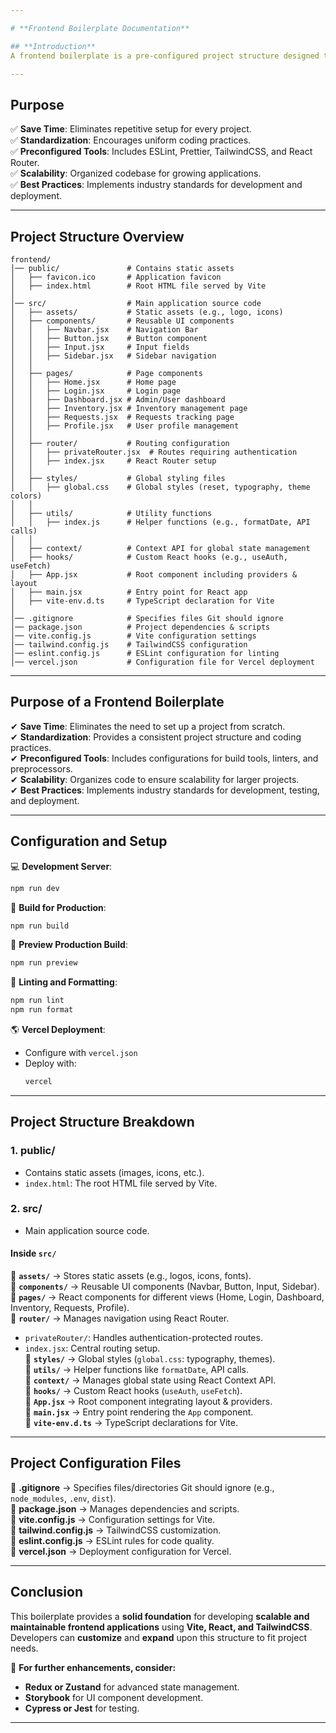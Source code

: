 ```yaml
---

# **Frontend Boilerplate Documentation**

## **Introduction**  
A frontend boilerplate is a pre-configured project structure designed to kickstart development by providing essential configurations, dependencies, and a well-organized file structure. This document outlines the structure and key components of the frontend boilerplate for the **Consumable Details Management Portal**.

---
```


## **Purpose**  
✅ **Save Time**: Eliminates repetitive setup for every project.  
✅ **Standardization**: Encourages uniform coding practices.  
✅ **Preconfigured Tools**: Includes ESLint, Prettier, TailwindCSS, and React Router.  
✅ **Scalability**: Organized codebase for growing applications.  
✅ **Best Practices**: Implements industry standards for development and deployment.  

---

## **Project Structure Overview**  

```
frontend/
│── public/               # Contains static assets
│   ├── favicon.ico       # Application favicon
│   ├── index.html        # Root HTML file served by Vite
│
│── src/                  # Main application source code
│   ├── assets/           # Static assets (e.g., logo, icons)
│   ├── components/       # Reusable UI components
│   │   ├── Navbar.jsx    # Navigation Bar
│   │   ├── Button.jsx    # Button component
│   │   ├── Input.jsx     # Input fields
│   │   ├── Sidebar.jsx   # Sidebar navigation
│   │
│   ├── pages/            # Page components
│   │   ├── Home.jsx      # Home page
│   │   ├── Login.jsx     # Login page
│   │   ├── Dashboard.jsx # Admin/User dashboard
│   │   ├── Inventory.jsx # Inventory management page
│   │   ├── Requests.jsx  # Requests tracking page
│   │   ├── Profile.jsx   # User profile management
│   │
│   ├── router/           # Routing configuration
│   │   ├── privateRouter.jsx  # Routes requiring authentication
│   │   ├── index.jsx     # React Router setup
│   │
│   ├── styles/           # Global styling files
│   │   ├── global.css    # Global styles (reset, typography, theme colors)
│   │
│   ├── utils/            # Utility functions
│   │   ├── index.js      # Helper functions (e.g., formatDate, API calls)
│   │
│   ├── context/          # Context API for global state management
│   ├── hooks/            # Custom React hooks (e.g., useAuth, useFetch)
│   ├── App.jsx           # Root component including providers & layout
│   ├── main.jsx          # Entry point for React app
│   ├── vite-env.d.ts     # TypeScript declaration for Vite
│
│── .gitignore            # Specifies files Git should ignore
│── package.json          # Project dependencies & scripts
│── vite.config.js        # Vite configuration settings
│── tailwind.config.js    # TailwindCSS configuration
│── eslint.config.js      # ESLint configuration for linting
│── vercel.json           # Configuration file for Vercel deployment
```

---

## **Purpose of a Frontend Boilerplate**  
✔ **Save Time**: Eliminates the need to set up a project from scratch.  
✔ **Standardization**: Provides a consistent project structure and coding practices.  
✔ **Preconfigured Tools**: Includes configurations for build tools, linters, and preprocessors.  
✔ **Scalability**: Organizes code to ensure scalability for larger projects.  
✔ **Best Practices**: Implements industry standards for development, testing, and deployment.  

---

## **Configuration and Setup**  
💻 **Development Server**:  
```sh
npm run dev
```

🚀 **Build for Production**:  
```sh
npm run build
```

🔎 **Preview Production Build**:  
```sh
npm run preview
```

📏 **Linting and Formatting**:  
```sh
npm run lint
npm run format
```

🌎 **Vercel Deployment**:  
- Configure with `vercel.json`  
- Deploy with:  
  ```sh
  vercel
  ```

---

## **Project Structure Breakdown**  

### **1. public/**  
- Contains static assets (images, icons, etc.).  
- `index.html`: The root HTML file served by Vite.  

### **2. src/**  
- Main application source code.  

#### **Inside `src/`**  

📌 **`assets/`** → Stores static assets (e.g., logos, icons, fonts).  
📌 **`components/`** → Reusable UI components (Navbar, Button, Input, Sidebar).  
📌 **`pages/`** → React components for different views (Home, Login, Dashboard, Inventory, Requests, Profile).  
📌 **`router/`** → Manages navigation using React Router.  
  - `privateRouter/`: Handles authentication-protected routes.  
  - `index.jsx`: Central routing setup.  
📌 **`styles/`** → Global styles (`global.css`: typography, themes).  
📌 **`utils/`** → Helper functions like `formatDate`, API calls.  
📌 **`context/`** → Manages global state using React Context API.  
📌 **`hooks/`** → Custom React hooks (`useAuth`, `useFetch`).  
📌 **`App.jsx`** → Root component integrating layout & providers.  
📌 **`main.jsx`** → Entry point rendering the `App` component.  
📌 **`vite-env.d.ts`** → TypeScript declarations for Vite.  

---

## **Project Configuration Files**  
📌 **.gitignore** → Specifies files/directories Git should ignore (e.g., `node_modules`, `.env`, `dist`).  
📌 **package.json** → Manages dependencies and scripts.  
📌 **vite.config.js** → Configuration settings for Vite.  
📌 **tailwind.config.js** → TailwindCSS customization.  
📌 **eslint.config.js** → ESLint rules for code quality.  
📌 **vercel.json** → Deployment configuration for Vercel.  

---

## **Conclusion**  
This boilerplate provides a **solid foundation** for developing **scalable and maintainable frontend applications** using **Vite, React, and TailwindCSS**. Developers can **customize** and **expand** upon this structure to fit project needs.  

🚀 **For further enhancements, consider:**  
- **Redux or Zustand** for advanced state management.  
- **Storybook** for UI component development.  
- **Cypress or Jest** for testing.  

---

